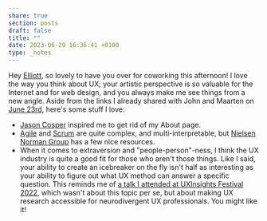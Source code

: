 ```yaml
---
share: true
section: posts
draft: false
title: ""
date: 2023-06-29 16:36:41 +0100
type: _notes
---
```


Hey [Elliott](https://elliott.computer/), so lovely to have you over for coworking this afternoon! I love the way you think about UX; your artistic perspective is so valuable for the Internet and for web design, and you always make me see things from a new angle. Aside from the links I already shared with John and Maarten on [June 23rd](/2023-06-23-14-00-00), here's some stuff I love:

- [Jason Cosper](https://jason.cosper.me/) inspired me to get rid of my About page.
- [Agile](https://agilemanifesto.org/) and [Scrum](https://www.atlassian.com/agile/scrum) are quite complex, and multi-interpretable, but [Nielsen Norman Group](https://www.nngroup.com/articles/lean-ux-agile-study-guide/) has a few nice resources.
- When it comes to extraversion and "people-person"-ness, I think the UX industry is quite a good fit for those who aren't those things. Like I said, your ability to create an icebreaker on the fly isn't half as interesting as your ability to figure out what UX method can answer a specific question. This reminds me of [a talk I attended at UXInsights Festival 2022](https://vimeo.com/719000396/65193d4f26), which wasn't about this topic per se, but about making UX research accessible for neurodivergent UX professionals. You might like it!
